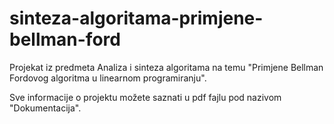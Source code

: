 # sinteza-algoritama-primjene-bellman-ford
Projekat iz predmeta Analiza i sinteza algoritama na temu "Primjene Bellman Fordovog algoritma u linearnom programiranju".

Sve informacije o projektu možete saznati u pdf fajlu pod nazivom "Dokumentacija".
